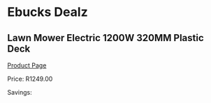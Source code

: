 
# Ebucks Dealz
## Lawn Mower Electric 1200W 320MM Plastic Deck
[Product Page](https://www.ebucks.com/web/shop/productSelected.do?prodId=1201219286&catId=363410833)

Price: R1249.00

Savings: 


	